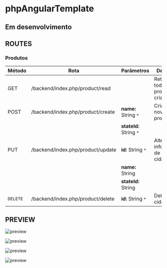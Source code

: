 # phpAngularTemplate
## Em desenvolvimento

## ROUTES 

### Produtos
| Método | Rota | Parâmetros | Descrição
| ------ | ------ | ------ | ------ |
| GET | /backend/index.php/product/read |  | Retorna todos produtos criados.
| POST | /backend/index.php/product/create |  **name:** String `*`| Cria um novo produto.
| |  | **stateId:** String `*`  |
| PUT | /backend/index.php/product/update |  **id:** String `*` | Altera informações de uma cidade.
|  | | **name:** String |
|  |  | **stateId:** String |
| `DELETE` |  /backend/index.php/product/delete  | **id:** String `*` | Deleta uma cidade.

## PREVIEW

![preview](https://github.com/joseEstudos/phpAngularTemplate/blob/f5d6d158823b8c5c1969b0231444ff3e091ca4b5/summary/prints/produtos.png)

![preview](https://github.com/joseEstudos/phpAngularTemplate/blob/f5d6d158823b8c5c1969b0231444ff3e091ca4b5/summary/prints/novoProduto.png)

![preview](https://github.com/joseEstudos/phpAngularTemplate/blob/f5d6d158823b8c5c1969b0231444ff3e091ca4b5/summary/prints/excluirProduto.png)

![preview](https://github.com/joseEstudos/phpAngularTemplate/blob/f5d6d158823b8c5c1969b0231444ff3e091ca4b5/summary/prints/editarProduto.png)
